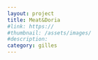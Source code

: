 ```yaml
---
layout: project
title: Meat&Doria
#link: https://
#thumbnail: /assets/images/
#description:
category: gilles
---
```

